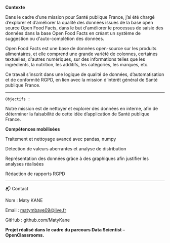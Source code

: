 **Contexte**

Dans le cadre d’une mission pour Santé publique France, j’ai été chargé d’explorer et d’améliorer la qualité des données issues de la base open source Open Food Facts, dans le but d'améliorer le processus de saisie des données dans la base Open Food Facts en créant un système de suggestion ou d'auto-complétion des données.

Open Food Facts est une base de données open-source sur les produits alimentaires, et elle comprend une grande variété de colonnes, certaines textuelles, d'autres numériques, sur des informations telles que les ingrédients, la nutrition, les additifs, les catégories, les marques, etc.

Ce travail s’inscrit dans une logique de qualité de données, d’automatisation et de conformité RGPD, en lien avec la mission d’intérêt général de Santé publique France.

***

`Objectifs :`

Notre mission est de nettoyer et explorer des données en interne, afin de déterminer la faisabilité de cette idée d’application de Santé publique France.

**Compétences mobilisées**

Traitement et nettoyage avancé avec pandas, numpy

Détection de valeurs aberrantes et analyse de distribution

Représentation des données grâce à des graphiques afin justifier les analyses réalisées

Rédaction de rapports RGPD

***

📬 Contact

Nom : Maty KANE

Email : matymbaye09@live.fr

GitHub : github.com/MatyKane

**Projet réalisé dans le cadre du parcours Data Scientist – OpenClassrooms.**